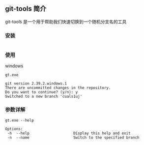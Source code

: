 ## git-tools 简介

git-tools 是一个用于帮助我们快速切换到一个随机分支名的工具

### 安装

```shell

```


### 使用

windows
```shell
gt.exe
```

```shell
git version 2.39.2.windows.1
There are uncommitted changes in the repository.
Do you want to continue? (y/n): y
Switched to a new branch 'cuals1uj'
```


### 参数详解

```shell
gt.exe --help
```

```shell
Options:
 -h  --help                    Display this help and exit
 -n  --name                    Switch to the specified branch

```